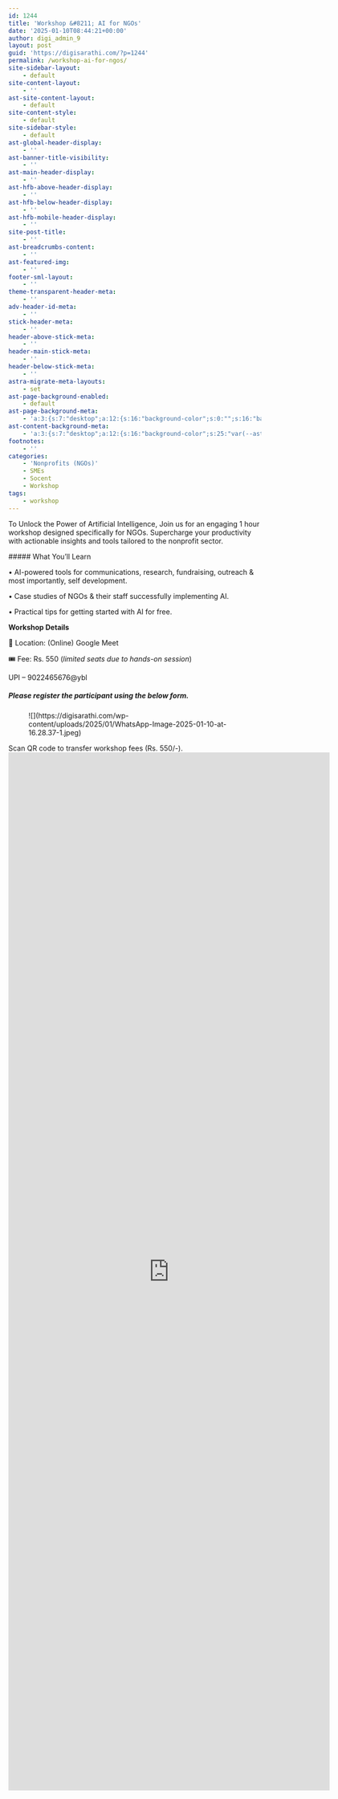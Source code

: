 ```yaml
---
id: 1244
title: 'Workshop &#8211; AI for NGOs'
date: '2025-01-10T08:44:21+00:00'
author: digi_admin_9
layout: post
guid: 'https://digisarathi.com/?p=1244'
permalink: /workshop-ai-for-ngos/
site-sidebar-layout:
    - default
site-content-layout:
    - ''
ast-site-content-layout:
    - default
site-content-style:
    - default
site-sidebar-style:
    - default
ast-global-header-display:
    - ''
ast-banner-title-visibility:
    - ''
ast-main-header-display:
    - ''
ast-hfb-above-header-display:
    - ''
ast-hfb-below-header-display:
    - ''
ast-hfb-mobile-header-display:
    - ''
site-post-title:
    - ''
ast-breadcrumbs-content:
    - ''
ast-featured-img:
    - ''
footer-sml-layout:
    - ''
theme-transparent-header-meta:
    - ''
adv-header-id-meta:
    - ''
stick-header-meta:
    - ''
header-above-stick-meta:
    - ''
header-main-stick-meta:
    - ''
header-below-stick-meta:
    - ''
astra-migrate-meta-layouts:
    - set
ast-page-background-enabled:
    - default
ast-page-background-meta:
    - 'a:3:{s:7:"desktop";a:12:{s:16:"background-color";s:0:"";s:16:"background-image";s:0:"";s:17:"background-repeat";s:6:"repeat";s:19:"background-position";s:13:"center center";s:15:"background-size";s:4:"auto";s:21:"background-attachment";s:6:"scroll";s:15:"background-type";s:0:"";s:16:"background-media";s:0:"";s:12:"overlay-type";s:0:"";s:13:"overlay-color";s:0:"";s:15:"overlay-opacity";s:0:"";s:16:"overlay-gradient";s:0:"";}s:6:"tablet";a:12:{s:16:"background-color";s:0:"";s:16:"background-image";s:0:"";s:17:"background-repeat";s:6:"repeat";s:19:"background-position";s:13:"center center";s:15:"background-size";s:4:"auto";s:21:"background-attachment";s:6:"scroll";s:15:"background-type";s:0:"";s:16:"background-media";s:0:"";s:12:"overlay-type";s:0:"";s:13:"overlay-color";s:0:"";s:15:"overlay-opacity";s:0:"";s:16:"overlay-gradient";s:0:"";}s:6:"mobile";a:12:{s:16:"background-color";s:0:"";s:16:"background-image";s:0:"";s:17:"background-repeat";s:6:"repeat";s:19:"background-position";s:13:"center center";s:15:"background-size";s:4:"auto";s:21:"background-attachment";s:6:"scroll";s:15:"background-type";s:0:"";s:16:"background-media";s:0:"";s:12:"overlay-type";s:0:"";s:13:"overlay-color";s:0:"";s:15:"overlay-opacity";s:0:"";s:16:"overlay-gradient";s:0:"";}}'
ast-content-background-meta:
    - 'a:3:{s:7:"desktop";a:12:{s:16:"background-color";s:25:"var(--ast-global-color-5)";s:16:"background-image";s:0:"";s:17:"background-repeat";s:6:"repeat";s:19:"background-position";s:13:"center center";s:15:"background-size";s:4:"auto";s:21:"background-attachment";s:6:"scroll";s:15:"background-type";s:0:"";s:16:"background-media";s:0:"";s:12:"overlay-type";s:0:"";s:13:"overlay-color";s:0:"";s:15:"overlay-opacity";s:0:"";s:16:"overlay-gradient";s:0:"";}s:6:"tablet";a:12:{s:16:"background-color";s:25:"var(--ast-global-color-5)";s:16:"background-image";s:0:"";s:17:"background-repeat";s:6:"repeat";s:19:"background-position";s:13:"center center";s:15:"background-size";s:4:"auto";s:21:"background-attachment";s:6:"scroll";s:15:"background-type";s:0:"";s:16:"background-media";s:0:"";s:12:"overlay-type";s:0:"";s:13:"overlay-color";s:0:"";s:15:"overlay-opacity";s:0:"";s:16:"overlay-gradient";s:0:"";}s:6:"mobile";a:12:{s:16:"background-color";s:25:"var(--ast-global-color-5)";s:16:"background-image";s:0:"";s:17:"background-repeat";s:6:"repeat";s:19:"background-position";s:13:"center center";s:15:"background-size";s:4:"auto";s:21:"background-attachment";s:6:"scroll";s:15:"background-type";s:0:"";s:16:"background-media";s:0:"";s:12:"overlay-type";s:0:"";s:13:"overlay-color";s:0:"";s:15:"overlay-opacity";s:0:"";s:16:"overlay-gradient";s:0:"";}}'
footnotes:
    - ''
categories:
    - 'Nonprofits (NGOs)'
    - SMEs
    - Socent
    - Workshop
tags:
    - workshop
---
```


To Unlock the Power of Artificial Intelligence, Join us for an engaging 1 hour workshop designed specifically for NGOs. Supercharge your productivity with actionable insights and tools tailored to the nonprofit sector.

<div class="wp-block-columns is-layout-flex wp-container-core-columns-is-layout-2 wp-block-columns-is-layout-flex" style="margin-top:var(--wp--preset--spacing--60);margin-bottom:0;padding-top:var(--wp--preset--spacing--30);padding-bottom:var(--wp--preset--spacing--30)"><div class="wp-block-column is-layout-flow wp-block-column-is-layout-flow" style="flex-basis:66.66%">##### What You’ll Learn

• AI-powered tools for communications, research, fundraising, outreach &amp; most importantly, self development.

• Case studies of NGOs &amp; their staff successfully implementing AI.

• Practical tips for getting started with AI for free.

**Workshop Details**

📍 Location: (Online) Google Meet

🎟 Fee: Rs. 550 (*limited seats due to hands-on session*)

UPI – 9022465676@ybl

##### Please register the participant using the below form. 

</div><div class="wp-block-column is-layout-flow wp-block-column-is-layout-flow" style="flex-basis:33.33%"><figure class="wp-block-image size-full">![](https://digisarathi.com/wp-content/uploads/2025/01/WhatsApp-Image-2025-01-10-at-16.28.37-1.jpeg)</figure>Scan QR code to transfer workshop fees (Rs. 550/-).

</div></div><iframe frameborder="0" height="2069" loading="lazy" marginheight="0" marginwidth="0" src="https://docs.google.com/forms/d/e/1FAIpQLSedrsK9qnidRp5wW3rWEJfWZRGI_ufegwLGY8-b0dERy4DoEg/viewform?embedded=true" width="640">Loading…</iframe>